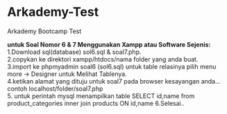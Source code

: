 # Arkademy-Test
Arkademy Bootcamp Test

<strong>untuk Soal Nomor 6 & 7 Menggunakan Xampp atau Software Sejenis:</strong> 
1.Download sql(database) sol6.sql & soal7.php.<br>
2.copykan ke direktori xampp/htdocs/nama folder yang anda buat.<br>
3.import ke phpmyadmin soal6 (sol6.sql) untuk table relasinya pilih menu more -> Designer untuk Melihat Tablenya.<br>
4.ketikan alamat yang dituju untuk soal7 pada browser kesayangan anda... contoh localhost/folder/soal7.php<br>
5. untuk perintah mysql menampilkan table SELECT id,name from product_categories inner join products ON id,name
6.Selesai..
